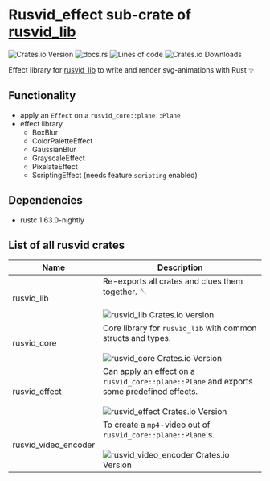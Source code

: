 # Rusvid_effect sub-crate of [rusvid_lib](https://crates.io/crates/rusvid_lib)

![Crates.io Version](https://img.shields.io/crates/v/rusvid_effect)
![docs.rs](https://img.shields.io/docsrs/rusvid_effect)
![Lines of code](https://img.shields.io/tokei/lines/github/LetsMelon/rusvid)
![Crates.io Downloads](https://img.shields.io/crates/d/rusvid_effect)

Effect library for [rusvid_lib](https://crates.io/crates/rusvid_lib) to write and render svg-animations with Rust ✨

## Functionality

- apply an `Effect` on a `rusvid_core::plane::Plane`
- effect library
  - BoxBlur
  - ColorPaletteEffect
  - GaussianBlur
  - GrayscaleEffect
  - PixelateEffect
  - ScriptingEffect (needs feature `scripting` enabled)

## Dependencies

- rustc 1.63.0-nightly

## List of all rusvid crates

| Name | Description |
|---|---|
| rusvid_lib | Re-exports all crates and clues them together. 🪡<br><br>![rusvid_lib Crates.io Version](https://img.shields.io/crates/v/rusvid_lib) |
| rusvid_core | Core library for `rusvid_lib` with common structs and types.<br><br>![rusvid_core Crates.io Version](https://img.shields.io/crates/v/rusvid_core) |
| rusvid_effect | Can apply an effect on a `rusvid_core::plane::Plane` and exports some predefined effects.<br><br>![rusvid_effect Crates.io Version](https://img.shields.io/crates/v/rusvid_effect) |
| rusvid_video_encoder | To create a `mp4`-video out of `rusvid_core::plane::Plane`'s.<br><br>![rusvid_video_encoder Crates.io Version](https://img.shields.io/crates/v/rusvid_video_encoder) |
